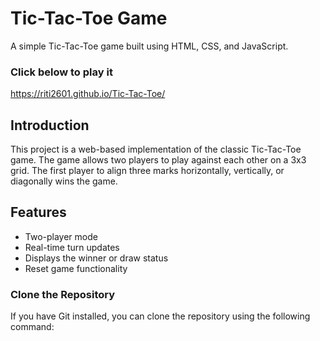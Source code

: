# Tic-Tac-Toe Game

A simple Tic-Tac-Toe game built using HTML, CSS, and JavaScript.

### Click below to play it
https://riti2601.github.io/Tic-Tac-Toe/

## Introduction

This project is a web-based implementation of the classic Tic-Tac-Toe game. The game allows two players to play against each other on a 3x3 grid. The first player to align three marks horizontally, vertically, or diagonally wins the game. 

## Features

- Two-player mode
- Real-time turn updates
- Displays the winner or draw status
- Reset game functionality

### Clone the Repository

If you have Git installed, you can clone the repository using the following command:

